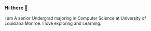 ### Hi there 👋

<p align=""center>
I am A senior Undergrad majoring in Computer Science at University of Louisiana Monroe. I love exploring and Learning. 
<p>
<!--
**NIrajan-15/NIrajan-15** is a ✨ _special_ ✨ repository because its `README.md` (this file) appears on your GitHub profile.

Here are some ideas to get you started:

- 🔭 I’m currently working on ...
- 🌱 I’m currently learning ...
- 👯 I’m looking to collaborate on ...
- 🤔 I’m looking for help with ...
- 💬 Ask me about ...
- 📫 How to reach me: ...
- 😄 Pronouns: ...
- ⚡ Fun fact: ...
-->


## Github Stats

![Github stats](https://github-readme-stats.vercel.app/api?username=NIrajan-15&count_private=true&show_icons=true&theme=radical&line_height=24&hide=stars) [![Top Langs](https://github-readme-stats.vercel.app/api/top-langs/?username=NIrajan-15&langs_count=6&layout=compact)](https://github.com/anuraghazra/github-readme-stats)

##

#### Feel free to connect on [LinkedIn](https://www.linkedin.com/in/nirajan-sangraula/)  
